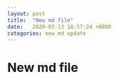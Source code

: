```yaml
---
layout: post
title:  "New md file"
date:   2020-03-13 18:37:24 +0800
categories: new md update
---
```



# New md file
